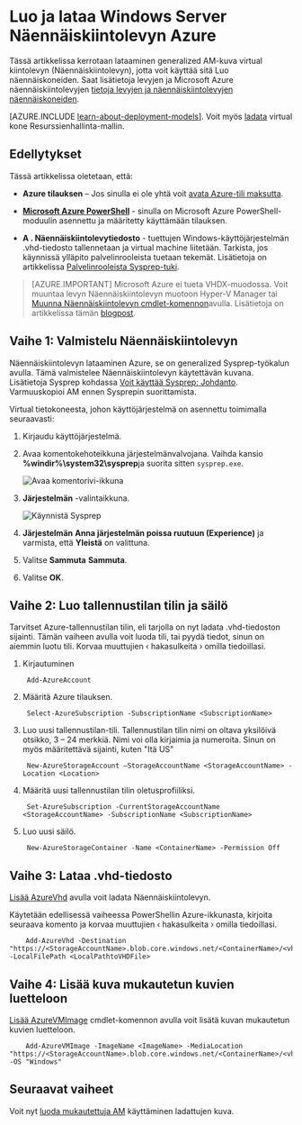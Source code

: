 <properties
    pageTitle="Luo ja lataa AM kuva PowerShellin avulla | Microsoft Azure"
    description="Opettele luomaan ja lataa generalized Windows Server kuva (Näennäiskiintolevyn) perinteinen käyttöönoton mallin ja PowerShellin Azure avulla."
    services="virtual-machines-windows"
    documentationCenter=""
    authors="cynthn"
    manager="timlt"
    editor="tysonn"
    tags="azure-service-management"/>

<tags
    ms.service="virtual-machines-windows"
    ms.workload="infrastructure-services"
    ms.tgt_pltfrm="vm-windows"
    ms.devlang="na"
    ms.topic="article"
    ms.date="07/21/2016"
    ms.author="cynthn"/>

# <a name="create-and-upload-a-windows-server-vhd-to-azure"></a>Luo ja lataa Windows Server Näennäiskiintolevyn Azure

Tässä artikkelissa kerrotaan lataaminen generalized AM-kuva virtual kiintolevyn (Näennäiskiintolevyn), jotta voit käyttää sitä Luo näennäiskoneiden. Saat lisätietoja levyjen ja Microsoft Azure näennäiskiintolevyjen [tietoja levyjen ja näennäiskiintolevyjen näennäiskoneiden](virtual-machines-linux-about-disks-vhds.md).


[AZURE.INCLUDE [learn-about-deployment-models](../../includes/learn-about-deployment-models-classic-include.md)]. Voit myös [ladata](virtual-machines-windows-upload-image.md) virtual kone Resurssienhallinta-mallin. 

## <a name="prerequisites"></a>Edellytykset

Tässä artikkelissa oletetaan, että:

- **Azure tilauksen** – Jos sinulla ei ole yhtä voit [avata Azure-tili maksutta](/pricing/free-trial/?WT.mc_id=A261C142F).

- **[Microsoft Azure PowerShell](../powershell-install-configure.md)** - sinulla on Microsoft Azure PowerShell-moduulin asennettu ja määritetty käyttämään tilauksen. 

- **A . Näennäiskiintolevytiedosto** - tuettujen Windows-käyttöjärjestelmän .vhd-tiedosto tallennetaan ja virtual machine liitetään. Tarkista, jos käynnissä ylläpito palvelinrooleista tuetaan tekemät. Lisätietoja on artikkelissa [Palvelinrooleista Sysprep-tuki](https://msdn.microsoft.com/windows/hardware/commercialize/manufacture/desktop/sysprep-support-for-server-roles).

> [AZURE.IMPORTANT] Microsoft Azure ei tueta VHDX-muodossa. Voit muuntaa levyn Näennäiskiintolevyn muotoon Hyper-V Manager tai [Muunna Näennäiskiintolevyn cmdlet-komennon](http://technet.microsoft.com/library/hh848454.aspx)avulla. Lisätietoja on artikkelissa tämän [blogpost](http://blogs.msdn.com/b/virtual_pc_guy/archive/2012/10/03/using-powershell-to-convert-a-vhd-to-a-vhdx.aspx).

## <a name="step-1-prep-the-vhd"></a>Vaihe 1: Valmistelu Näennäiskiintolevyn 

Näennäiskiintolevyn lataaminen Azure, se on generalized Sysprep-työkalun avulla. Tämä valmistelee Näennäiskiintolevyn käytettävän kuvana. Lisätietoja Sysprep kohdassa [Voit käyttää Sysprep: Johdanto](http://technet.microsoft.com/library/bb457073.aspx). Varmuuskopioi AM ennen Sysprepin suorittamista.

Virtual tietokoneesta, johon käyttöjärjestelmä on asennettu toimimalla seuraavasti:

1. Kirjaudu käyttöjärjestelmä.

2. Avaa komentokehoteikkuna järjestelmänvalvojana. Vaihda kansio **%windir%\system32\sysprep**ja suorita sitten `sysprep.exe`.

    ![Avaa komentorivi-ikkuna](./media/virtual-machines-windows-classic-createupload-vhd/sysprep_commandprompt.png)

3.  **Järjestelmän** -valintaikkuna.

    ![Käynnistä Sysprep](./media/virtual-machines-windows-classic-createupload-vhd/sysprepgeneral.png)

4.  **Järjestelmän** **Anna järjestelmän poissa ruutuun (Experience)** ja varmista, että **Yleistä** on valittuna.

5.  Valitse **Sammuta** **Sammuta**.

6.  Valitse **OK**.

## <a name="step-2-create-a-storage-account-and-a-container"></a>Vaihe 2: Luo tallennustilan tilin ja säilö

Tarvitset Azure-tallennustilan tilin, eli tarjolla on nyt ladata .vhd-tiedoston sijainti. Tämän vaiheen avulla voit luoda tili, tai pyydä tiedot, sinun on aiemmin luotu tili. Korvaa muuttujien &lsaquo; hakasulkeita &rsaquo; omilla tiedoillasi.

1. Kirjautuminen

        Add-AzureAccount

1. Määritä Azure tilauksen.

        Select-AzureSubscription -SubscriptionName <SubscriptionName> 

2. Luo uusi tallennustilan-tili. Tallennustilan tilin nimi on oltava yksilöivä otsikko, 3 – 24 merkkiä. Nimi voi olla kirjaimia ja numeroita. Sinun on myös määritettävä sijainti, kuten "Itä US"
        
        New-AzureStorageAccount –StorageAccountName <StorageAccountName> -Location <Location>

3. Määritä uusi tallennustilan tilin oletusprofiiliksi.
        
        Set-AzureSubscription -CurrentStorageAccountName <StorageAccountName> -SubscriptionName <SubscriptionName>

4. Luo uusi säilö.

        New-AzureStorageContainer -Name <ContainerName> -Permission Off

 

## <a name="step-3-upload-the-vhd-file"></a>Vaihe 3: Lataa .vhd-tiedosto

[Lisää AzureVhd](http://msdn.microsoft.com/library/dn495173.aspx) avulla voit ladata Näennäiskiintolevyn.

Käytetään edellisessä vaiheessa PowerShellin Azure-ikkunasta, kirjoita seuraava komento ja korvaa muuttujien &lsaquo; hakasulkeita &rsaquo; omilla tiedoillasi.

        Add-AzureVhd -Destination "https://<StorageAccountName>.blob.core.windows.net/<ContainerName>/<vhdName>.vhd" -LocalFilePath <LocalPathtoVHDFile>


## <a name="step-4-add-the-image-to-your-list-of-custom-images"></a>Vaihe 4: Lisää kuva mukautetun kuvien luetteloon

[Lisää AzureVMImage](https://msdn.microsoft.com/library/mt589167.aspx) cmdlet-komennon avulla voit lisätä kuvan mukautetun kuvien luetteloon.

        Add-AzureVMImage -ImageName <ImageName> -MediaLocation "https://<StorageAccountName>.blob.core.windows.net/<ContainerName>/<vhdName>.vhd" -OS "Windows"


## <a name="next-steps"></a>Seuraavat vaiheet

Voit nyt [luoda mukautettuja AM](virtual-machines-windows-classic-createportal.md) käyttäminen ladattujen kuva.


